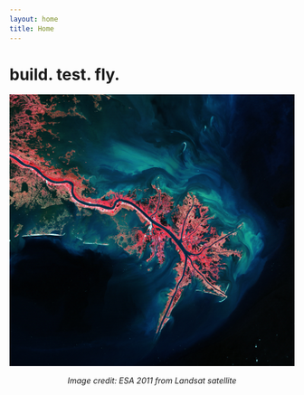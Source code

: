 ```yaml
---
layout: home
title: Home
---
```


# build. test. fly.


![Mississippi River Delta](./assets/images/Mississippi_River_Delta.jpg)

<div style="text-align: center;"><em>Image credit: ESA 2011 from Landsat satellite</em></div>
